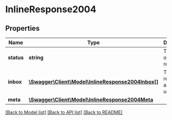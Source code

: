 # InlineResponse2004

## Properties
Name | Type | Description | Notes
------------ | ------------- | ------------- | -------------
**status** | **string** | The status of the API request | [optional] 
**inbox** | [**\Swagger\Client\Model\InlineResponse2004Inbox[]**](InlineResponse2004Inbox.md) | The faxes received by a certain user | [optional] 
**meta** | [**\Swagger\Client\Model\InlineResponse2004Meta**](InlineResponse2004Meta.md) |  | [optional] 

[[Back to Model list]](../README.md#documentation-for-models) [[Back to API list]](../README.md#documentation-for-api-endpoints) [[Back to README]](../README.md)


